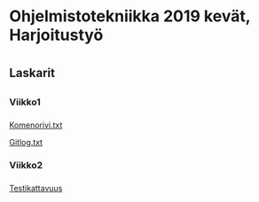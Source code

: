 # Ohjelmistotekniikka 2019 kevät, Harjoitustyö <h1>
## Laskarit <h2>
### Viikko1 <h3>
  [Komenorivi.txt](https://github.com/Roeoeri/otharkka2019/blob/master/laskarit/viikko1/komentorivi.txt) 
  
  [Gitlog.txt](https://github.com/Roeoeri/otharkka2019/blob/master/laskarit/viikko1/gitlog.txt)
  
### Viikko2 <h3>
  [Testikattavuus](https://github.com/Roeoeri/otharkka2019/blob/master/laskarit/viikko2/Testikattavuus.png)


